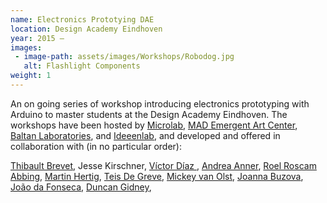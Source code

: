 ```yaml
---
name: Electronics Prototying DAE
location: Design Academy Eindhoven
year: 2015 – 
images: 
 - image-path: assets/images/Workshops/Robodog.jpg
   alt: Flashlight Components
weight: 1
---
```

An on going series of workshop introducing electronics prototyping with Arduino to master students at the Design Academy Eindhoven. The workshops have been hosted by [Microlab](https://microlab.nl), [MAD Emergent Art Center](https://madlab.nl/?lang=en), [Baltan Laboratories](https://www.baltanlaboratories.org/), and [Ideeenlab](https://ideeenlab.nl/), and  developed and offered in collaboration with (in no particular order):

[Thibault Brevet](http://www.thibaultbrevet.com),
Jesse Kirschner,
[Víctor Díaz ](http://www.victordiazbarrales.com),
[Andrea Anner](http://www.andreaanner.ch),
[Roel Roscam Abbing](https://test.roelof.info),
[Martin Hertig](http://martinhertig.ch/),
[Teis De Greve](https://teis.work),
[Mickey van Olst](https://mickeyvanolst.com),
[Joanna Buzova](https://oyoana.com),
[João da Fonseca](https://joaofonseca.cc/selectedwork/),
[Duncan Gidney](https://duncangidney.com),

